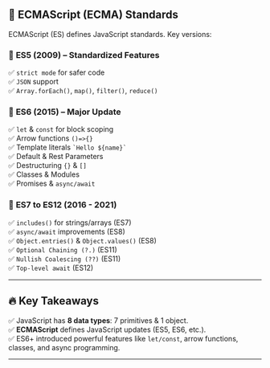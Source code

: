 ## 📌 ECMAScript (ECMA) Standards
ECMAScript (ES) defines JavaScript standards. Key versions:

### 🔹 **ES5 (2009)** – Standardized Features
✅ `strict mode` for safer code  
✅ `JSON` support  
✅ `Array.forEach()`, `map()`, `filter()`, `reduce()`  

### 🔹 **ES6 (2015) – Major Update**
✅ `let` & `const` for block scoping  
✅ Arrow functions `()=>{}`  
✅ Template literals `` `Hello ${name}` ``  
✅ Default & Rest Parameters  
✅ Destructuring `{}` & `[]`  
✅ Classes & Modules  
✅ Promises & `async/await`  

### 🔹 **ES7 to ES12 (2016 - 2021)**
✅ `includes()` for strings/arrays (ES7)  
✅ `async/await` improvements (ES8)  
✅ `Object.entries()` & `Object.values()` (ES8)  
✅ `Optional Chaining (?.)` (ES11)  
✅ `Nullish Coalescing (??)` (ES11)  
✅ `Top-level await` (ES12)  

---
## 🔥 Key Takeaways
✅ JavaScript has **8 data types**: 7 primitives & 1 object.  
✅ **ECMAScript** defines JavaScript updates (ES5, ES6, etc.).  
✅ ES6+ introduced powerful features like `let/const`, arrow functions, classes, and async programming.  

---